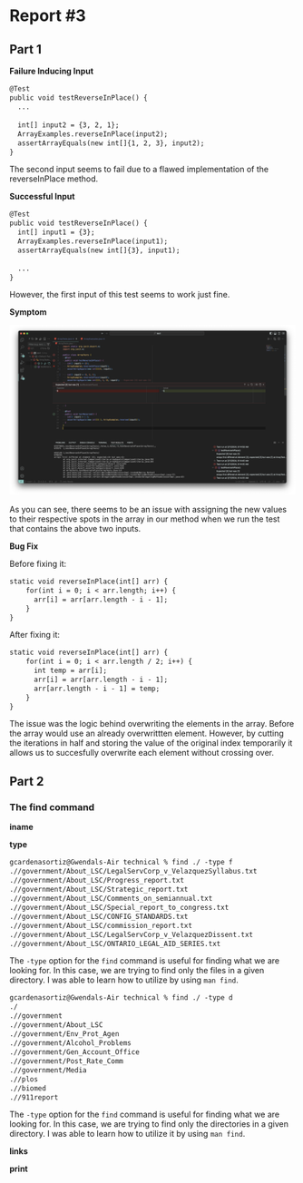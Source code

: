 # Report #3
## Part 1
**Failure Inducing Input**
```
@Test 
public void testReverseInPlace() {
  ...

  int[] input2 = {3, 2, 1};
  ArrayExamples.reverseInPlace(input2);
  assertArrayEquals(new int[]{1, 2, 3}, input2);
}
```

The second input seems to fail due to a flawed implementation of the reverseInPlace method.

**Successful Input**
```
@Test 
public void testReverseInPlace() {
  int[] input1 = {3};
  ArrayExamples.reverseInPlace(input1);
  assertArrayEquals(new int[]{3}, input1);

  ...
}
```

However, the first input of this test seems to work just fine.

**Symptom**

![Image](symp.png)

As you can see, there seems to be an issue with assigning the new values to their respective spots in the array in our method when we run the test that contains the above two inputs. 

**Bug Fix**

Before fixing it:
```
static void reverseInPlace(int[] arr) {
    for(int i = 0; i < arr.length; i++) {
      arr[i] = arr[arr.length - i - 1];
    }
}
```
After fixing it:
```
static void reverseInPlace(int[] arr) {
    for(int i = 0; i < arr.length / 2; i++) {
      int temp = arr[i];
      arr[i] = arr[arr.length - i - 1];
      arr[arr.length - i - 1] = temp;
    }
}
```

The issue was the logic behind overwriting the elements in the array. Before the array would use an already overwrittten element. However, by cutting the iterations in half and storing the value of the original index temporarily it allows us to succesfully overwrite each element without crossing over.

## Part 2
### The find command

**iname**



**type**
```
gcardenasortiz@Gwendals-Air technical % find ./ -type f
.//government/About_LSC/LegalServCorp_v_VelazquezSyllabus.txt
.//government/About_LSC/Progress_report.txt
.//government/About_LSC/Strategic_report.txt
.//government/About_LSC/Comments_on_semiannual.txt
.//government/About_LSC/Special_report_to_congress.txt
.//government/About_LSC/CONFIG_STANDARDS.txt
.//government/About_LSC/commission_report.txt
.//government/About_LSC/LegalServCorp_v_VelazquezDissent.txt
.//government/About_LSC/ONTARIO_LEGAL_AID_SERIES.txt
```
The `-type` option for the `find` command is useful for finding what we are looking for. In this case, we are trying to find only the files in a given directory. I was able to learn how to utilize by using `man find`.

```
gcardenasortiz@Gwendals-Air technical % find ./ -type d
./
.//government
.//government/About_LSC
.//government/Env_Prot_Agen
.//government/Alcohol_Problems
.//government/Gen_Account_Office
.//government/Post_Rate_Comm
.//government/Media
.//plos
.//biomed
.//911report
```
The `-type` option for the `find` command is useful for finding what we are looking for. In this case, we are trying to find only the directories in a given directory. I was able to learn how to utilize it by using `man find`.

**links**



**print**
